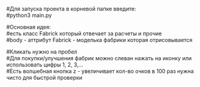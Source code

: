 #Для запуска проекта в корневой папке введите:  
#python3 main.py  


#Основная идея:   
#есть класс Fabrick который отвечает за расчеты и прочие  
#body - аттрибут Fabrick - моделька фабрики которая отрисовывается  

#Кликать нужно на пробел  
#Для покупки/улучшения фабрик можно слеван нажать на иконку или использовать цифры 1, 2, 3,...  
#Есть волшебная кнопка z - увеличивает кол-во очков в 100 раз нужна чисто для быстрой проверки  
